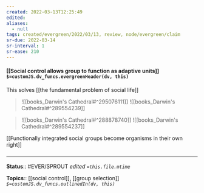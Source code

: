 ```yaml
---
created: 2022-03-13T12:25:49 
edited: 
aliases:
  - null
tags: created/evergreen/2022/03/13, review, node/evergreen/claim
sr-due: 2022-03-14
sr-interval: 1
sr-ease: 210
---
```


#### [[Social control allows group to function as adaptive units]] `$=customJS.dv_funcs.evergreenHeader(dv, this)`

This solves [[the fundamental problem of social life]]

> ![[books_Darwin's Cathedral#^295076111]]
> ![[books_Darwin's Cathedral#^289554239]]


> ![[books_Darwin's Cathedral#^288878740]]
> ![[books_Darwin's Cathedral#^289554237]]



[[Functionally integrated social groups become organisms in their own right]]
### <hr class="footnote"/>

**Status**:: #EVER/SPROUT
*edited `=this.file.mtime`*

**Topics**:: [[social control]], [[group selection]]
*`$=customJS.dv_funcs.outlinedIn(dv, this)`*
